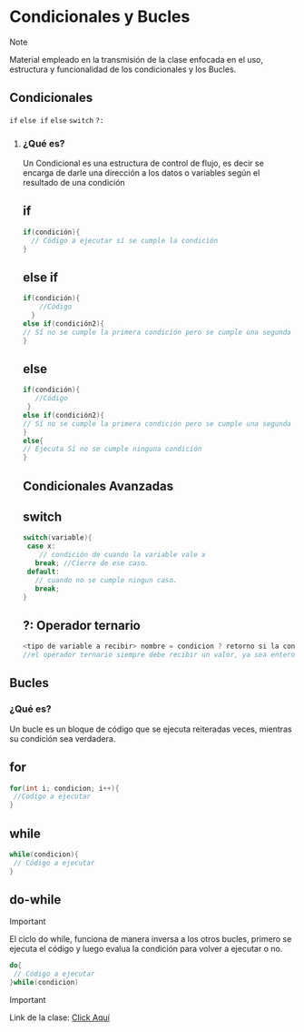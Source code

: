 # Condicionales y Bucles

>[!NOTE]
>Material empleado en la transmisión de la clase enfocada en el uso, estructura y funcionalidad de los condicionales y los Bucles.

<h2>Condicionales</h2>

`if` `else if` `else` `switch` `?:`
<ol>
  <li> <h3>¿Qué es?</h3><p>Un Condicional es una estructura de control de flujo, es decir se encarga de darle una dirección a los datos o variables según el resultado de una condición</p></li>
  
  ## if

```java
if(condición){
  // Código a ejecutar sí se cumple la condición
}
```
 ## else if
```java
if(condición){
    //Código
  }
else if(condición2){
// Sí no se cumple la primera condición pero se cumple una segunda
}
```

 ## else
 ```java
if(condición){
    //Código
  }
else if(condición2){
// Sí no se cumple la primera condición pero se cumple una segunda
}
else{
// Ejecuta Sí no se cumple ninguna condición
}
```

<h2>Condicionales Avanzadas</h2>

## switch
 ```java
switch(variable){
  case x:
     // condición de cuando la variable vale x
    break; //Cierre de ese caso.
  default:
    // cuando no se cumple ningun caso.
    break;
}
```

## ?: Operador ternario

 ```java
<tipo de variable a recibir> nombre = condicion ? retorno si la condición se cumple : retorno si no se cumple;
//el operador ternario siempre debe recibir un valor, ya sea entero, booleano o de String.
```
  
</ol>

<h2>Bucles</h2>

<h3>¿Qué es?</h3><p>Un bucle es un bloque de código que se ejecuta reiteradas veces, mientras su condición sea verdadera.</p>

## for
 ```java
for(int i; condicion; i++){
  //Codígo a ejecutar
}
```
## while
 ```java
while(condicion){
  // Código a ejecutar
}
```
## do-while
>[!IMPORTANT]
>El ciclo do while, funciona de manera inversa a los otros bucles, primero se ejecuta el código y luego evalua la condición para volver a ejecutar o no.
 ```java
do{
  // Código a ejecutar
}while(condicion)
```

>[!IMPORTANT]
>Link de la clase: <a href="https://kick.com/kenuelg/videos/5954ec01-74c2-4a2b-8761-38ab88f7fff8?t=3097" target="_blank">Click Aquí</a>

